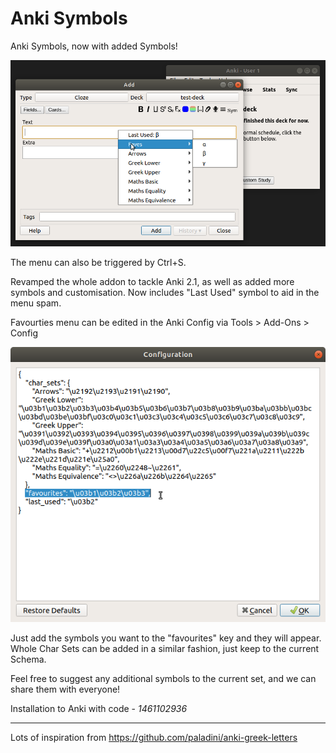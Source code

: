 # Anki Symbols

Anki Symbols, now with added Symbols!

![](anki-symbols-21.png)

The menu can also be triggered by Ctrl+S.

Revamped the whole addon to tackle Anki 2.1, as well as added more symbols and customisation. Now includes "Last Used" symbol to aid in the menu spam.

Favourties menu can be edited in the Anki Config via Tools > Add-Ons > Config

![](anki-symbols-config-21.png)

Just add the symbols you want to the "favourites" key and they will appear. Whole Char Sets can be added in a similar fashion, just keep to the current Schema.

Feel free to suggest any additional symbols to the current set, and we can share them with everyone!

Installation to Anki with code - *1461102936*

***

Lots of inspiration from https://github.com/paladini/anki-greek-letters
